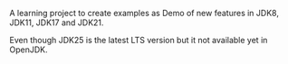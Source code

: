 A learning project to create examples as Demo of new features in JDK8, JDK11, JDK17 and JDK21.

Even though JDK25 is the latest LTS version but it not available yet in OpenJDK.
